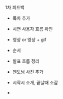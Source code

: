 
1차 피드백

* 목차 추가

* 시연 사용자 흐름 확인

* 영상 or 영상 + gif

* 순서

* 발표 흐름 정리

* 멘토님 사진 추가

* 시작시 소개, 끝날때 소감
* 
